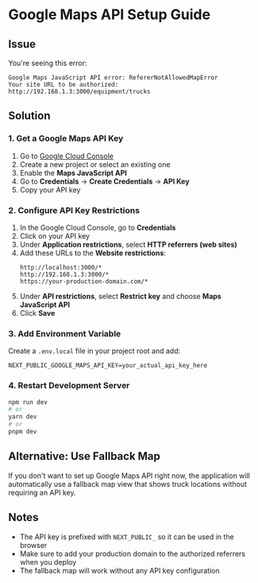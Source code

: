 # Google Maps API Setup Guide

## Issue
You're seeing this error:
```
Google Maps JavaScript API error: RefererNotAllowedMapError
Your site URL to be authorized: http://192.168.1.3:3000/equipment/trucks
```

## Solution

### 1. Get a Google Maps API Key
1. Go to [Google Cloud Console](https://console.cloud.google.com/)
2. Create a new project or select an existing one
3. Enable the **Maps JavaScript API**
4. Go to **Credentials** → **Create Credentials** → **API Key**
5. Copy your API key

### 2. Configure API Key Restrictions
1. In the Google Cloud Console, go to **Credentials**
2. Click on your API key
3. Under **Application restrictions**, select **HTTP referrers (web sites)**
4. Add these URLs to the **Website restrictions**:
   ```
   http://localhost:3000/*
   http://192.168.1.3:3000/*
   https://your-production-domain.com/*
   ```
5. Under **API restrictions**, select **Restrict key** and choose **Maps JavaScript API**
6. Click **Save**

### 3. Add Environment Variable
Create a `.env.local` file in your project root and add:
```
NEXT_PUBLIC_GOOGLE_MAPS_API_KEY=your_actual_api_key_here
```

### 4. Restart Development Server
```bash
npm run dev
# or
yarn dev
# or
pnpm dev
```

## Alternative: Use Fallback Map
If you don't want to set up Google Maps API right now, the application will automatically use a fallback map view that shows truck locations without requiring an API key.

## Notes
- The API key is prefixed with `NEXT_PUBLIC_` so it can be used in the browser
- Make sure to add your production domain to the authorized referrers when you deploy
- The fallback map will work without any API key configuration 